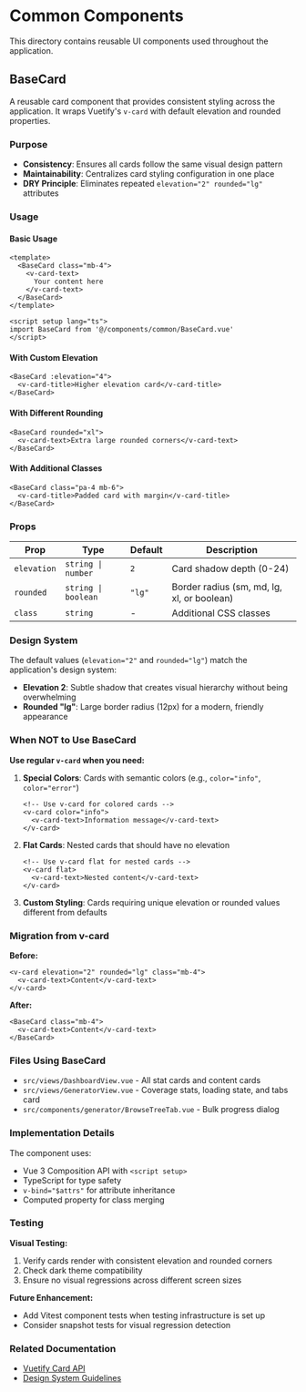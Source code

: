 # Common Components

This directory contains reusable UI components used throughout the application.

## BaseCard

A reusable card component that provides consistent styling across the application. It wraps Vuetify's `v-card` with default elevation and rounded properties.

### Purpose

- **Consistency**: Ensures all cards follow the same visual design pattern
- **Maintainability**: Centralizes card styling configuration in one place
- **DRY Principle**: Eliminates repeated `elevation="2" rounded="lg"` attributes

### Usage

#### Basic Usage

```vue
<template>
  <BaseCard class="mb-4">
    <v-card-text>
      Your content here
    </v-card-text>
  </BaseCard>
</template>

<script setup lang="ts">
import BaseCard from '@/components/common/BaseCard.vue'
</script>
```

#### With Custom Elevation

```vue
<BaseCard :elevation="4">
  <v-card-title>Higher elevation card</v-card-title>
</BaseCard>
```

#### With Different Rounding

```vue
<BaseCard rounded="xl">
  <v-card-text>Extra large rounded corners</v-card-text>
</BaseCard>
```

#### With Additional Classes

```vue
<BaseCard class="pa-4 mb-6">
  <v-card-title>Padded card with margin</v-card-title>
</BaseCard>
```

### Props

| Prop | Type | Default | Description |
|------|------|---------|-------------|
| `elevation` | `string \| number` | `2` | Card shadow depth (0-24) |
| `rounded` | `string \| boolean` | `"lg"` | Border radius (sm, md, lg, xl, or boolean) |
| `class` | `string` | - | Additional CSS classes |

### Design System

The default values (`elevation="2"` and `rounded="lg"`) match the application's design system:

- **Elevation 2**: Subtle shadow that creates visual hierarchy without being overwhelming
- **Rounded "lg"**: Large border radius (12px) for a modern, friendly appearance

### When NOT to Use BaseCard

**Use regular `v-card` when you need:**

1. **Special Colors**: Cards with semantic colors (e.g., `color="info"`, `color="error"`)
   ```vue
   <!-- Use v-card for colored cards -->
   <v-card color="info">
     <v-card-text>Information message</v-card-text>
   </v-card>
   ```

2. **Flat Cards**: Nested cards that should have no elevation
   ```vue
   <!-- Use v-card flat for nested cards -->
   <v-card flat>
     <v-card-text>Nested content</v-card-text>
   </v-card>
   ```

3. **Custom Styling**: Cards requiring unique elevation or rounded values different from defaults

### Migration from v-card

**Before:**
```vue
<v-card elevation="2" rounded="lg" class="mb-4">
  <v-card-text>Content</v-card-text>
</v-card>
```

**After:**
```vue
<BaseCard class="mb-4">
  <v-card-text>Content</v-card-text>
</BaseCard>
```

### Files Using BaseCard

- `src/views/DashboardView.vue` - All stat cards and content cards
- `src/views/GeneratorView.vue` - Coverage stats, loading state, and tabs card
- `src/components/generator/BrowseTreeTab.vue` - Bulk progress dialog

### Implementation Details

The component uses:
- Vue 3 Composition API with `<script setup>`
- TypeScript for type safety
- `v-bind="$attrs"` for attribute inheritance
- Computed property for class merging

### Testing

**Visual Testing:**
1. Verify cards render with consistent elevation and rounded corners
2. Check dark theme compatibility
3. Ensure no visual regressions across different screen sizes

**Future Enhancement:**
- Add Vitest component tests when testing infrastructure is set up
- Consider snapshot tests for visual regression detection

### Related Documentation

- [Vuetify Card API](https://vuetifyjs.com/en/components/cards/)
- [Design System Guidelines](../../../docs/ux-design/COMPLETE_UX_ANALYSIS.md)

